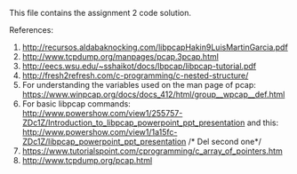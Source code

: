 This file contains the assignment 2 code solution.

References: 
1. http://recursos.aldabaknocking.com/libpcapHakin9LuisMartinGarcia.pdf
2. http://www.tcpdump.org/manpages/pcap.3pcap.html
3. http://eecs.wsu.edu/~sshaikot/docs/lbpcap/libpcap-tutorial.pdf
4. http://fresh2refresh.com/c-programming/c-nested-structure/
5. For understanding the variables used on the man page of pcap: https://www.winpcap.org/docs/docs_412/html/group__wpcap__def.html
6. For basic libpcap commands: http://www.powershow.com/view1/255757-ZDc1Z/Introduction_to_libpcap_powerpoint_ppt_presentation
and this: http://www.powershow.com/view1/1a15fc-ZDc1Z/libpcap_powerpoint_ppt_presentation
/* Del second one*/
7. https://www.tutorialspoint.com/cprogramming/c_array_of_pointers.htm
8. http://www.tcpdump.org/pcap.html
